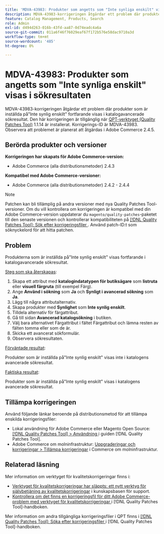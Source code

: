 ```yaml
---
title: 'MDVA-43983: Produkter som angetts som "Inte synliga enskilt" visas i sökresultaten'
description: MDVA-43983-korrigeringen åtgärdar ett problem där produkter som är inställda på"Inte synlig enskilt" fortfarande visas i katalogavancerade sökresultat. Den här korrigeringen är tillgänglig när [QPT-verktyget (Quality Patches Tool)](https://experienceleague.adobe.com/en/docs/commerce-operations/tools/quality-patches-tool/quality-patches-tool-to-self-serve-quality-patches) 1.1.14 är installerat. Korrigerings-ID är MDVA-43983. Observera att problemet är planerat att åtgärdas i Adobe Commerce 2.4.5.
feature: Catalog Management, Products, Search
role: Admin
exl-id: d494d263-016b-43fd-aa87-0d74eadc4a6a
source-git-commit: 011a6f46f76029eaf67f172b576e58dac9710a3d
workflow-type: tm+mt
source-wordcount: '485'
ht-degree: 0%

---
```


# MDVA-43983: Produkter som angetts som &quot;Inte synliga enskilt&quot; visas i sökresultaten

MDVA-43983-korrigeringen åtgärdar ett problem där produkter som är inställda på&quot;Inte synlig enskilt&quot; fortfarande visas i katalogavancerade sökresultat. Den här korrigeringen är tillgänglig när [QPT-verktyget (Quality Patches Tool)](https://experienceleague.adobe.com/en/docs/commerce-operations/tools/quality-patches-tool/quality-patches-tool-to-self-serve-quality-patches) 1.1.14 är installerat. Korrigerings-ID är MDVA-43983. Observera att problemet är planerat att åtgärdas i Adobe Commerce 2.4.5.

## Berörda produkter och versioner

**Korrigeringen har skapats för Adobe Commerce-version:**

* Adobe Commerce (alla distributionsmetoder) 2.4.3

**Kompatibel med Adobe Commerce-versioner:**

* Adobe Commerce (alla distributionsmetoder) 2.4.2 - 2.4.4

>[!NOTE]
>
>Patchen kan bli tillämplig på andra versioner med nya Quality Patches Tool-versioner. Om du vill kontrollera om korrigeringen är kompatibel med din Adobe Commerce-version uppdaterar du `magento/quality-patches`-paketet till den senaste versionen och kontrollerar kompatibiliteten på [[!DNL Quality Patches Tool]: Sök efter korrigeringsfiler ](https://experienceleague.adobe.com/en/docs/commerce-operations/tools/quality-patches-tool/quality-patches-tool-to-self-serve-quality-patches). Använd patch-ID:t som söknyckelord för att hitta patchen.

## Problem

Produkterna som är inställda på&quot;Inte synlig enskilt&quot; visas fortfarande i katalogavancerade sökresultat.

<u>Steg som ska återskapas</u>:

1. Skapa ett attribut med **katalogindatatypen för butiksägare** som **listruta** eller **visuell färgruta** (till exempel Färg).
1. Ange **Använd i sökning** som **Ja** och **Synligt i avancerad sökning** som **Ja**.
1. Lägg till några attributalternativ.
1. Skapa produkter med **Synlighet** som **Inte synlig enskilt**.
1. Tilldela alternativ för färgattribut.
1. Gå till sidan **Avancerad katalogsökning** i butiken.
1. Välj bara alternativet Färgattribut i fältet Färgattribut och lämna resten av fälten tomma eller som de är.
1. Skicka ett avancerat sökformulär.
1. Observera sökresultaten.

<u>Förväntade resultat</u>:

Produkter som är inställda på&quot;Inte synlig enskilt&quot; visas inte i katalogens avancerade sökresultat.

<u>Faktiska resultat</u>:

Produkter som är inställda på&quot;Inte synlig enskilt&quot; visas i katalogens avancerade sökresultat.

## Tillämpa korrigeringen

Använd följande länkar beroende på distributionsmetod för att tillämpa enskilda korrigeringsfiler:

* Lokal användning för Adobe Commerce eller Magento Open Source: [[!DNL Quality Patches Tool] > Användning ](/help/tools/quality-patches-tool/usage.md) i guiden [!DNL Quality Patches Tool].
* Adobe Commerce om molninfrastruktur: [Uppgraderingar och korrigeringar > Tillämpa korrigeringar](https://experienceleague.adobe.com/docs/commerce-cloud-service/user-guide/develop/upgrade/apply-patches.html) i Commerce om molninfrastruktur.

## Relaterad läsning

Mer information om verktyget för kvalitetskorrigeringar finns i:

* [Verktyget för kvalitetskorrigeringar har släppts: ett nytt verktyg för självbetjäning av kvalitetskorrigeringar](https://experienceleague.adobe.com/en/docs/commerce-operations/tools/quality-patches-tool/quality-patches-tool-to-self-serve-quality-patches) i kunskapsbasen för support.
* [Kontrollera om det finns en korrigeringsfil för ditt Adobe Commerce-problem med verktyget för kvalitetskorrigeringar ](/help/tools/quality-patches-tool/patches-available-in-qpt/check-patch-for-magento-issue-with-magento-quality-patches.md) i [!DNL Quality Patches Tool]-handboken.

Mer information om andra tillgängliga korrigeringsfiler i QPT finns i [[!DNL Quality Patches Tool]: Söka efter korrigeringsfiler ](https://experienceleague.adobe.com/tools/commerce-quality-patches/index.html) i [!DNL Quality Patches Tool]-handboken.
